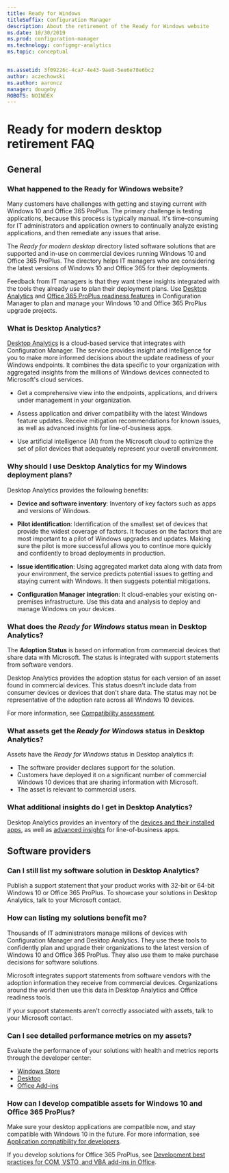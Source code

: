 ```yaml
---
title: Ready for Windows
titleSuffix: Configuration Manager
description: About the retirement of the Ready for Windows website
ms.date: 10/30/2019
ms.prod: configuration-manager
ms.technology: configmgr-analytics
ms.topic: conceptual


ms.assetid: 3f09226c-4ca7-4e43-9ae8-5ee6e78e6bc2
author: aczechowski
ms.author: aaroncz
manager: dougeby
ROBOTS: NOINDEX
---
```


# Ready for modern desktop retirement FAQ

<!-- placeholder -->

## General

### What happened to the Ready for Windows website?

Many customers have challenges with getting and staying current with Windows 10 and Office 365 ProPlus. The primary challenge is testing applications, because this process is typically manual. It's time-consuming for IT administrators and application owners to continually analyze existing applications, and then remediate any issues that arise.

The *Ready for modern desktop* directory listed software solutions that are supported and in-use on commercial devices running Windows 10 and Office 365 ProPlus. The directory helps IT managers who are considering the latest versions of Windows 10 and Office 365 for their deployments.

Feedback from IT managers is that they want these insights integrated with the tools they already use to plan their deployment plans. Use [Desktop Analytics](https://aka.ms/dadocs) and [Office 365 ProPlus readiness features](https://docs.microsoft.com/deployoffice/readiness-tools#office-365-proplus-readiness-features-in-configuration-manager-current-branch) in Configuration Manager to plan and manage your Windows 10 and Office 365 ProPlus upgrade projects. 

### What is Desktop Analytics?

[Desktop Analytics](https://aka.ms/dadocs) is a cloud-based service that integrates with Configuration Manager. The service provides insight and intelligence for you to make more informed decisions about the update readiness of your Windows endpoints. It combines the data specific to your organization with aggregated insights from the millions of Windows devices connected to Microsoft's cloud services.

-    Get a comprehensive view into the endpoints, applications, and drivers under management in your organization.

-    Assess application and driver compatibility with the latest Windows feature updates. Receive mitigation recommendations for known issues, as well as advanced insights for line-of-business apps.

-    Use artificial intelligence (AI) from the Microsoft cloud to optimize the set of pilot devices that adequately represent your overall environment.

### Why should I use Desktop Analytics for my Windows deployment plans?

Desktop Analytics provides the following benefits:

-    **Device and software inventory**: Inventory of key factors such as apps and versions of Windows.

-    **Pilot identification**: Identification of the smallest set of devices that provide the widest coverage of factors. It focuses on the factors that are most important to a pilot of Windows upgrades and updates. Making sure the pilot is more successful allows you to continue more quickly and confidently to broad deployments in production.

-    **Issue identification**: Using aggregated market data along with data from your environment, the service predicts potential issues to getting and staying current with Windows. It then suggests potential mitigations.

-    **Configuration Manager integration**: It cloud-enables your existing on-premises infrastructure. Use this data and analysis to deploy and manage Windows on your devices.

### What does the *Ready for Windows* status mean in Desktop Analytics?

The **Adoption Status** is based on information from commercial devices that share data with Microsoft. The status is integrated with support statements from software vendors.

Desktop Analytics provides the adoption status for each version of an asset found in commercial devices. This status doesn't include data from consumer devices or devices that don't share data. The status may not be representative of the adoption rate across all Windows 10 devices.

For more information, see [Compatibility assessment](/sccm/desktop-analytics/compat-assessment).

### What assets get the *Ready for Windows* status in Desktop Analytics? 

Assets have the *Ready for Windows* status in Desktop analytics if:

-    The software provider declares support for the solution.
-    Customers have deployed it on a significant number of commercial Windows 10 devices that are sharing information with Microsoft.
-    The asset is relevant to commercial users.

### What additional insights do I get in Desktop Analytics?

Desktop Analytics provides an inventory of the [devices and their installed apps](/sccm/desktop-analytics/about-assets), as well as [advanced insights](/sccm/desktop-analytics/compat-assessment#advanced-insights) for line-of-business apps. 

## Software providers

### Can I still list my software solution in Desktop Analytics?

Publish a support statement that your product works with 32-bit or 64-bit Windows 10 or Office 365 ProPlus. To showcase your solutions in Desktop Analytics, talk to your Microsoft contact.

### How can listing my solutions benefit me?

Thousands of IT administrators manage millions of devices with Configuration Manager and Desktop Analytics. They use these tools to confidently plan and upgrade their organizations to the latest version of Windows 10 and Office 365 ProPlus. They also use them to make purchase decisions for software solutions.

Microsoft integrates support statements from software vendors with the adoption information they receive from commercial devices. Organizations around the world then use this data in Desktop Analytics and Office readiness tools. 

If your support statements aren't correctly associated with assets, talk to your Microsoft contact.

### Can I see detailed performance metrics on my assets?

Evaluate the performance of your solutions with health and metrics reports through the developer center: 

- [Windows Store](https://docs.microsoft.com/windows/uwp/publish/health-report)
- [Desktop](https://docs.microsoft.com/windows/desktop/appxpkg/windows-desktop-application-program)
- [Office Add-ins](https://docs.microsoft.com/office/dev/store/update-unpublish-and-view-metrics) 

### How can I develop compatible assets for Windows 10 and Office 365 ProPlus?

Make sure your desktop applications are compatible now, and stay compatible with Windows 10 in the future. For more information, see [Application compatibility for developers](https://developer.microsoft.com/windows/desktop/app-compatibility).

If you develop solutions for Office 365 ProPlus, see [Development best practices for COM, VSTO, and VBA add-ins in Office](https://docs.microsoft.com/visualstudio/vsto/development-best-practices-for-com-vsto-and-vba-add-ins-in-office).
